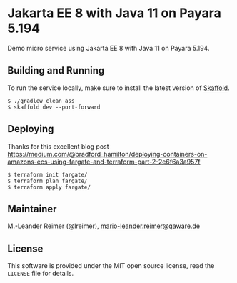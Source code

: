 # Jakarta EE 8 with Java 11 on Payara 5.194

Demo micro service using Jakarta EE 8 with Java 11 on Payara 5.194.

## Building and Running

To run the service locally, make sure to install the latest version of [Skaffold](https://skaffold.dev).

```
$ ./gradlew clean ass
$ skaffold dev --port-forward
```

## Deploying

Thanks for this excellent blog post https://medium.com/@bradford_hamilton/deploying-containers-on-amazons-ecs-using-fargate-and-terraform-part-2-2e6f6a3a957f

```
$ terraform init fargate/
$ terraform plan fargate/
$ terraform apply fargate/
```

## Maintainer

M.-Leander Reimer (@lreimer), <mario-leander.reimer@qaware.de>

## License

This software is provided under the MIT open source license, read the `LICENSE`
file for details.
